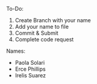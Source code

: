 To-Do:
1. Create Branch with your name
2. Add your name to file
3. Commit & Submit 
5. Complete code request

Names:
- Paola Solari
- Erce Phillips
- Irelis Suarez
